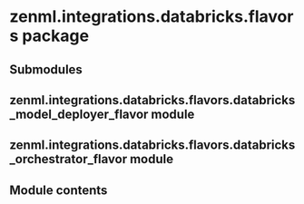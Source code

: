 # zenml.integrations.databricks.flavors package

## Submodules

## zenml.integrations.databricks.flavors.databricks_model_deployer_flavor module

## zenml.integrations.databricks.flavors.databricks_orchestrator_flavor module

## Module contents
